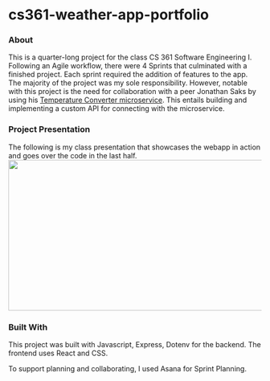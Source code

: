 # cs361-weather-app-portfolio

### About
This is a quarter-long project for the class CS 361 Software Engineering I. Following an Agile workflow, there were 4 Sprints that culminated with a finished project. Each sprint required the addition of features to the app. The majority of the project was my sole responsibility. However, notable with this project is the need for collaboration with a peer Jonathan Saks by using his [Temperature Converter microservice](https://github.com/thatsaksyguy/CS361-FtoC_Microservice). This entails building and implementing a custom API for connecting with the microservice.

### Project Presentation
The following is my class presentation that showcases the webapp in action and goes over the code in the last half.
[<img src="https://img.youtube.com/vi/GPos-BuGtzc/hqdefault.jpg" width="600" height="300"
/>](https://www.youtube.com/embed/GPos-BuGtzc)

### Built With
This project was built with Javascript, Express, Dotenv for the backend. The frontend uses React and CSS. 

To support planning and collaborating, I used Asana for Sprint Planning.
